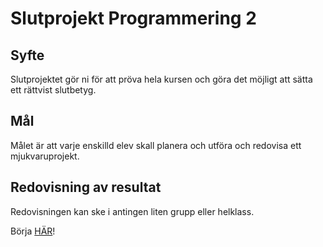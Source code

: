 # Slutprojekt Programmering 2

## Syfte

Slutprojektet gör ni för att pröva hela kursen och göra det möjligt att sätta ett rättvist slutbetyg.

## Mål

Målet är att varje enskilld elev skall planera och utföra och redovisa ett mjukvaruprojekt.

## Redovisning av resultat

Redovisningen kan ske i antingen liten grupp eller helklass.


Börja [HÄR](/assets/Projekt.md)!